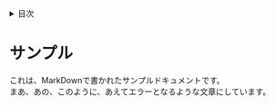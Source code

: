 <!-- START doctoc generated TOC please keep comment here to allow auto update -->
<!-- DON'T EDIT THIS SECTION, INSTEAD RE-RUN doctoc TO UPDATE -->
<details>
<summary>目次</summary>

- [サンプル](#%E3%82%B5%E3%83%B3%E3%83%97%E3%83%AB)

</details>
<!-- END doctoc generated TOC please keep comment here to allow auto update -->

# サンプル
これは、MarkDownで書かれたサンプルドキュメントです。  
まあ、あの、このように、あえてエラーとなるような文章にしています。